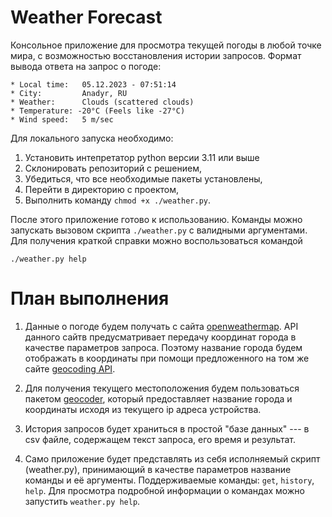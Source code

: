 # Weather Forecast

Консольное приложение для просмотра текущей погоды в любой точке мира, с возможностью восстановления истории запросов. Формат вывода ответа на запрос о погоде:
```
* Local time:   05.12.2023 - 07:51:14
* City:         Anadyr, RU
* Weather:      Clouds (scattered clouds)
* Temperature: -20°C (Feels like -27°C)
* Wind speed:   5 m/sec
```
Для локального запуска необходимо:

1. Установить интепретатор python версии 3.11 или выше
2. Склонировать репозиторий с решением,
3. Убедиться, что все необходимые пакеты установлены,
4. Перейти в директорию с проектом,
5. Выполнить команду `chmod +x ./weather.py`.

После этого приложение готово к использованию. Команды можно запускать вызовом скрипта `./weather.py` с валидными аргументами. Для получения краткой справки можно воспользоваться командой
```
./weather.py help
```


# План выполнения

1. Данные о погоде будем получать с сайта [openweathermap](https://openweathermap.org/current). API данного сайтв предусматривает передачу координат города в качестве параметров запроса. Поэтому название города будем отображать в координаты при помощи предложенного на том же сайте [geocoding API](https://openweathermap.org/api/geocoding-api).

2. Для получения текущего местоположения будем пользоваться пакетом [geocoder](https://geocoder.readthedocs.io/), который предоставляет название города и координаты исходя из текущего ip адреса устройства.

3. История запросов будет храниться в простой "базе данных" --- в csv файле, содержащем текст запроса, его время и результат.

4. Само приложение будет представлять из себя исполняемый скрипт (weather.py), принимающий в качестве параметров название команды и её аргументы. Поддерживаемые команды: `get`, `history`, `help`. Для просмотра подробной информации о командах можно запустить `weather.py help`.

